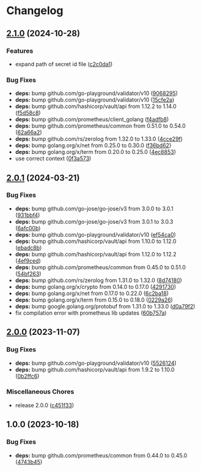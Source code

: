 # Changelog

## [2.1.0](https://github.com/soerenschneider/occult/compare/v2.0.1...v2.1.0) (2024-10-28)


### Features

* expand path of secret id file ([c2c0da1](https://github.com/soerenschneider/occult/commit/c2c0da1e8caa4b346c461d4a7703170cc6ea48c4))


### Bug Fixes

* **deps:** bump github.com/go-playground/validator/v10 ([9068295](https://github.com/soerenschneider/occult/commit/9068295708c4f213849851116ba6361461d19774))
* **deps:** bump github.com/go-playground/validator/v10 ([15cfe2a](https://github.com/soerenschneider/occult/commit/15cfe2a5c3b219158fffd17aa2769f4d94796743))
* **deps:** bump github.com/hashicorp/vault/api from 1.12.2 to 1.14.0 ([f5d58c8](https://github.com/soerenschneider/occult/commit/f5d58c83667a806a03bb4fe1bb9606e78e29c563))
* **deps:** bump github.com/prometheus/client_golang ([f4adfb8](https://github.com/soerenschneider/occult/commit/f4adfb81832b5bbc816083b1b9fc211e06fee2e7))
* **deps:** bump github.com/prometheus/common from 0.51.0 to 0.54.0 ([62a66a2](https://github.com/soerenschneider/occult/commit/62a66a2145a1797f3257f502d8b6a2d9901fe16d))
* **deps:** bump github.com/rs/zerolog from 1.32.0 to 1.33.0 ([4cce29f](https://github.com/soerenschneider/occult/commit/4cce29f30a27310b2017c09b448bf7d6b2d82930))
* **deps:** bump golang.org/x/net from 0.25.0 to 0.30.0 ([f36bd62](https://github.com/soerenschneider/occult/commit/f36bd62f3c7a7fb55ec967dd1516518812204773))
* **deps:** bump golang.org/x/term from 0.20.0 to 0.25.0 ([4ec8853](https://github.com/soerenschneider/occult/commit/4ec8853397146f83f115766eeedc1a833b55e096))
* use correct context ([0f3a573](https://github.com/soerenschneider/occult/commit/0f3a57332a7957ed4f7254e4cac8348754eabb54))

## [2.0.1](https://github.com/soerenschneider/occult/compare/v2.0.0...v2.0.1) (2024-03-21)


### Bug Fixes

* **deps:** bump github.com/go-jose/go-jose/v3 from 3.0.0 to 3.0.1 ([931bbf4](https://github.com/soerenschneider/occult/commit/931bbf4487d4b56fd0578ddda00e085e3d7afe65))
* **deps:** bump github.com/go-jose/go-jose/v3 from 3.0.1 to 3.0.3 ([6afc00b](https://github.com/soerenschneider/occult/commit/6afc00b9efe8da361845ece2f28646c43f62d9f7))
* **deps:** bump github.com/go-playground/validator/v10 ([ef54ca0](https://github.com/soerenschneider/occult/commit/ef54ca05f09a71be18e0d9b601f62d2544bdb7c8))
* **deps:** bump github.com/hashicorp/vault/api from 1.10.0 to 1.12.0 ([ebadc8b](https://github.com/soerenschneider/occult/commit/ebadc8bf916bae34697c3c77ad1808a4e4ed7c40))
* **deps:** bump github.com/hashicorp/vault/api from 1.12.0 to 1.12.2 ([4ef9ced](https://github.com/soerenschneider/occult/commit/4ef9ced55b5cb514c4478ba846a853290c25660d))
* **deps:** bump github.com/prometheus/common from 0.45.0 to 0.51.0 ([54bf263](https://github.com/soerenschneider/occult/commit/54bf263990ae0850743e24327246c1877866bd6d))
* **deps:** bump github.com/rs/zerolog from 1.31.0 to 1.32.0 ([8d74180](https://github.com/soerenschneider/occult/commit/8d74180f24c760d53e0823d5153d33cf7dd11996))
* **deps:** bump golang.org/x/crypto from 0.14.0 to 0.17.0 ([4291730](https://github.com/soerenschneider/occult/commit/4291730393af3d8870eecbf82fcad6bbdfda3ffd))
* **deps:** bump golang.org/x/net from 0.17.0 to 0.22.0 ([6c2ba18](https://github.com/soerenschneider/occult/commit/6c2ba18381096d7529f9dc579236842739e54a81))
* **deps:** bump golang.org/x/term from 0.15.0 to 0.18.0 ([0229a26](https://github.com/soerenschneider/occult/commit/0229a2657d296a11ab76b6ce1ca5358fd00a0dd4))
* **deps:** bump google.golang.org/protobuf from 1.31.0 to 1.33.0 ([d0a79f2](https://github.com/soerenschneider/occult/commit/d0a79f2574377b07c93a527fe3cbb57943780cb9))
* fix compilation error with prometheus lib updates ([60b757a](https://github.com/soerenschneider/occult/commit/60b757ad21950483caacba8fd136a17c98cb714b))

## [2.0.0](https://github.com/soerenschneider/occult/compare/v1.0.0...v2.0.0) (2023-11-07)


### Bug Fixes

* **deps:** bump github.com/go-playground/validator/v10 ([5526124](https://github.com/soerenschneider/occult/commit/55261241ef27dbce4a24fca7c6f83c30fa31ae03))
* **deps:** bump github.com/hashicorp/vault/api from 1.9.2 to 1.10.0 ([0b2ffc6](https://github.com/soerenschneider/occult/commit/0b2ffc68aa978552b83698f2e703d38825d767eb))


### Miscellaneous Chores

* release 2.0.0 ([c451f33](https://github.com/soerenschneider/occult/commit/c451f33993ae905fe1d8d7bfd0867ca97b797a3c))

## 1.0.0 (2023-10-18)


### Bug Fixes

* **deps:** bump github.com/prometheus/common from 0.44.0 to 0.45.0 ([4743b45](https://github.com/soerenschneider/occult/commit/4743b456e7617ec624b15084313561602f18cd5c))
